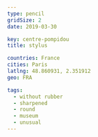```yaml
---
type: pencil
gridSize: 2
date: 2019-03-30

key: centre-pompidou
title: stylus

countries: France
cities: Paris
latlng: 48.860931, 2.351912
geo: FRA

tags:
  - without rubber
  - sharpened
  - round
  - museum
  - unusual
---
```


